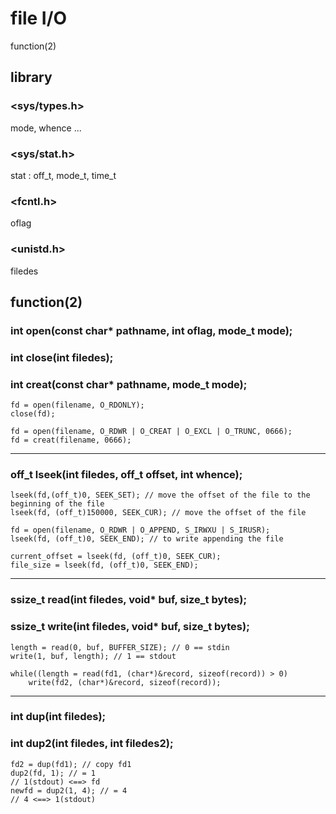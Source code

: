 # file I/O

function(2)

## library

### <sys/types.h>

mode, whence ...

### <sys/stat.h>

stat : off_t, mode_t, time_t

### <fcntl.h>

oflag

### <unistd.h>

filedes

## function(2)

### int open(const char* pathname, int oflag, mode_t mode); 

### int close(int filedes); 

### int creat(const char* pathname, mode_t mode); 

``` 
fd = open(filename, O_RDONLY);
close(fd);
``` 
``` 
fd = open(filename, O_RDWR | O_CREAT | O_EXCL | O_TRUNC, 0666);
fd = creat(filename, 0666);
``` 

<hr/>

### off_t lseek(int filedes, off_t offset, int whence);

``` 
lseek(fd,(off_t)0, SEEK_SET); // move the offset of the file to the beginning of the file
lseek(fd, (off_t)150000, SEEK_CUR); // move the offset of the file 
```

``` 
fd = open(filename, O_RDWR | O_APPEND, S_IRWXU | S_IRUSR);
lseek(fd, (off_t)0, SEEK_END); // to write appending the file
```

``` 
current_offset = lseek(fd, (off_t)0, SEEK_CUR);
file_size = lseek(fd, (off_t)0, SEEK_END);
```

<hr/>

### ssize_t read(int filedes, void* buf, size_t bytes); 

### ssize_t write(int filedes, void* buf, size_t bytes); 

``` 
length = read(0, buf, BUFFER_SIZE); // 0 == stdin
write(1, buf, length); // 1 == stdout
```

``` 
while((length = read(fd1, (char*)&record, sizeof(record)) > 0)
    write(fd2, (char*)&record, sizeof(record));
```

<hr/>

### int dup(int filedes); 

### int dup2(int filedes, int filedes2); 

``` 
fd2 = dup(fd1); // copy fd1
dup2(fd, 1); // = 1 
// 1(stdout) <==> fd
newfd = dup2(1, 4); // = 4 
// 4 <==> 1(stdout)
```
